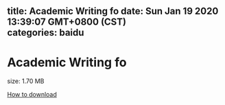 
title: Academic Writing fo
date: Sun Jan 19 2020 13:39:07 GMT+0800 (CST)    
categories: baidu
---

# Academic Writing fo
size: 1.70 MB
 
 

[How to download](https://bpcam.bemobtrk.com/go/2ceec3aa-1ca2-46d6-b9ff-aaa5c184517c?jno=1442)